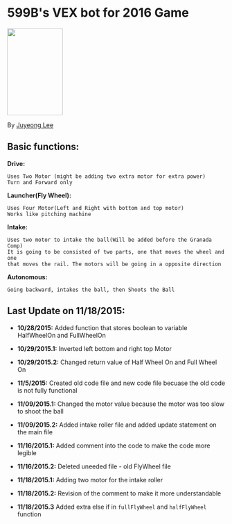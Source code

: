 # 599B's VEX bot for 2016 Game

<img src="https://www.robotevents.com/vexawards/vexrwc.png" style="width:128px; height:200px">

By [Juyeong Lee](https://github.com/khungryapple)

## Basic functions:
<b>Drive:</b>
```erb
Uses Two Motor (might be adding two extra motor for extra power)
Turn and Forward only
```
<b>Launcher(Fly Wheel):</b> 
```erb
Uses Four Motor(Left and Right with bottom and top motor)
Works like pitching machine
```
<b>Intake:</b>
```erb
Uses two motor to intake the ball(Will be added before the Granada Comp)
It is going to be consisted of two parts, one that moves the wheel and one 
that moves the rail. The motors will be going in a opposite direction
```
<b>Autonomous:</b>
```erb
Going backward, intakes the ball, then Shoots the Ball
```
## Last Update on 11/18/2015:
- <b>10/28/2015:</b> Added function that stores boolean to variable HalfWheelOn and FullWheelOn

- <b>10/29/2015.1:</b> Inverted left bottom and right top Motor

- <b>10/29/2015.2:</b> Changed return value of Half Wheel On and Full Wheel On

- <b>11/5/2015:</b> Created old code file and new code file becuase the old code is not fully functional

- <b>11/09/2015.1:</b> Changed the motor value because the motor was too slow to shoot the ball

- <b>11/09/2015.2:</b> Added intake roller file and added update statement on the main file

- <b>11/16/2015.1:</b> Added comment into the code to make the code more legible

- <b>11/16/2015.2:</b> Deleted uneeded file - old FlyWheel file

- <b>11/18/2015.1:</b> Adding two motor for the intake roller

- <b>11/18/2015.2:</b> Revision of the comment to make it more understandable

- <b>11/18/2015.3</b> Added extra else if in `fullFlyWheel` and `halfFlyWheel` function